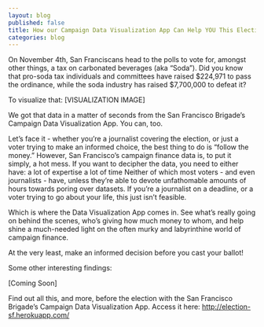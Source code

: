 ```yaml
---
layout: blog
published: false
title: How our Campaign Data Visualization App Can Help YOU This Election
categories: blog
---
```


On November 4th, San Franciscans head to the polls to vote for, amongst other things, a tax on carbonated beverages (aka “Soda”). Did you know that pro-soda tax individuals and committees have raised $224,971 to pass the ordinance, while the soda industry has raised $7,700,000 to defeat it?

To visualize that: [VISUALIZATION IMAGE]

We got that data in a matter of seconds from the San Francisco Brigade’s Campaign Data Visualization App. You can, too.

Let’s face it - whether you’re a journalist covering the election, or just a voter trying to make an informed choice, the best thing to do is “follow the money.” However, San Francisco’s campaign finance data is, to put it simply, a hot mess. If you want to decipher the data, you need to either have:
a lot of expertise
a lot of time
Neither of which most voters - and even journalists - have, unless they’re able to devote unfathomable amounts of hours towards poring over datasets. If you’re a journalist on a deadline, or a voter trying to go about your life, this just isn’t feasible.

Which is where the Data Visualization App comes in. See what’s really going on behind the scenes, who’s giving how much money to whom, and help shine a much-needed light on the often murky and labyrinthine world of campaign finance.

At the very least, make an informed decision before you cast your ballot!

Some other interesting findings:

[Coming Soon]

Find out all this, and more, before the election with the San Francisco Brigade’s Campaign Data Visualization App. Access it here: http://election-sf.herokuapp.com/